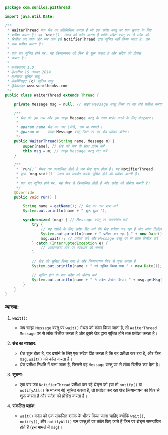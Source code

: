 
```java
package com.sunilos.p11thread;

import java.util.Date;

/**
 * WaiterThread एक थ्रेड का प्रतिनिधित्व करता है जो एक संदेश वस्तु पर एक सूचना के लिए 
 * प्रतीक्षा करता है। यह `wait()` मेथड को कॉल करता है ताकि संदेश वस्तु पर से लॉक को 
 * रिलीज़ कर सके और जब तक इसे NotifierThread द्वारा सूचित नहीं किया जाता है, तब 
 * तक प्रतीक्षा करता है।
 * 
 * एक बार सूचित होने पर, यह क्रियान्वयन को फिर से शुरू करता है और संदेश को प्रोसेस 
 * करता है।
 * 
 * @संस्करण 1.0
 * @तारीख 16 नवम्बर 2014
 * @लेखक सुनिल साहू
 * @कॉपीराइट (c) सुनिल साहू
 * @वेबसाइट www.sunilbooks.com
 */
public class WaiterThread extends Thread {

    private Message msg = null; // साझा Message वस्तु जिस पर यह थ्रेड प्रतीक्षा करेगा

    /**
     * थ्रेड को एक नाम और एक साझा Message वस्तु के साथ प्रारंभ करने के लिए कंस्ट्रक्टर।
     * 
     * @param name थ्रेड का नाम (जैसे, राम या श्याम)।
     * @param m    साझा Message वस्तु जिस पर यह थ्रेड प्रतीक्षा करेगा।
     */
    public WaiterThread(String name, Message m) {
        super(name); // थ्रेड को नाम के साथ प्रारंभ करें
        this.msg = m; // साझा Message वस्तु सेट करें
    }

    /**
     * `run()` मेथड तब कार्यान्वित होती है जब थ्रेड शुरू होता है। यह NotifierThread 
     * द्वारा `msg.wait()` मेथड का उपयोग करके सूचित होने की प्रतीक्षा करती है।
     * 
     * एक बार सूचित होने पर, यह फिर से क्रियान्वित होती है और संदेश को प्रोसेस करती है।
     */
    @Override
    public void run() {

        String name = getName(); // थ्रेड का नाम प्राप्त करें
        System.out.println(name + " शुरू हुआ ");

        synchronized (msg) { // Message वस्तु पर समन्वयित करें
            try {
                // यह दर्शाने के लिए संदेश प्रिंट करें कि थ्रेड प्रतीक्षा कर रहा है और लॉक रिलीज़ करता है
                System.out.println(name + " प्रतीक्षा कर रहा है " + new Date());
                msg.wait(); // प्रतीक्षा करें और Message वस्तु पर से लॉक रिलीज़ करें
            } catch (InterruptedException e) {
                // आवश्यकता होने पर व्यवधान को संभालें
            }

            // थ्रेड को सूचित किया गया है और क्रियान्वयन फिर से शुरू करता है
            System.out.println(name + " को सूचित किया गया " + new Date());

            // सूचित होने के बाद संदेश को प्रोसेस करें
            System.out.println(name + " ने संदेश प्रोसेस किया: " + msg.getMsg());
        }
    }
}
```

### व्याख्या:
1. **`wait()`**:
   - जब साझा `Message` वस्तु पर `wait()` मेथड को कॉल किया जाता है, तो `WaiterThread` `Message` पर से लॉक रिलीज़ करता है और दूसरे थ्रेड द्वारा सूचित होने तक प्रतीक्षा करता है।

2. **थ्रेड का व्यवहार**:
   - थ्रेड शुरू होता है, यह दर्शाने के लिए एक संदेश प्रिंट करता है कि वह प्रतीक्षा कर रहा है, और फिर `msg.wait()` को कॉल करता है।
   - थ्रेड प्रतीक्षा स्थिति में चला जाता है, जिससे वह `Message` वस्तु पर से लॉक रिलीज़ कर देता है।

3. **सूचना**:
   - एक बार जब `NotifierThread` प्रतीक्षा कर रहे थ्रेड्स को (या तो `notify()` या `notifyAll()` के माध्यम से) सूचित करता है, तो प्रतीक्षा कर रहा थ्रेड क्रियान्वयन को फिर से शुरू करता है और संदेश को प्रोसेस करता है।

4. **संकलित ब्लॉक**:
   - `wait()` कॉल को एक संकलित ब्लॉक के भीतर किया जाना चाहिए क्योंकि `wait()`, `notify()`, और `notifyAll()` उन वस्तुओं पर कॉल किए जाते हैं जिन पर थ्रेड्स समन्वयित होते हैं (इस मामले में `msg`)।
